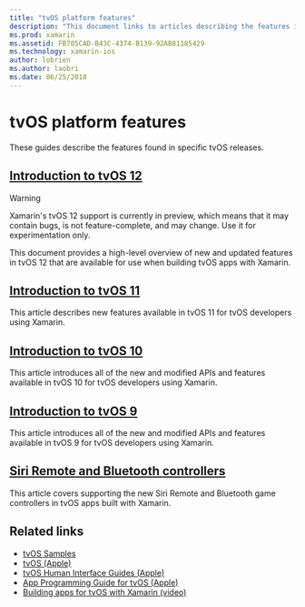 ```yaml
---
title: "tvOS platform features"
description: "This document links to articles describing the features included in various tvOS releases. It also links to a document that describes the Siri Remote and Bluetooth controllers."
ms.prod: xamarin
ms.assetid: FB705CAD-B43C-4374-B139-92AB81185429
ms.technology: xamarin-ios
author: lobrien
ms.author: laobri
ms.date: 06/25/2018
---
```

# tvOS platform features

These guides describe the features found in specific tvOS releases.

## [Introduction to tvOS 12](~/ios/tvos/platform/introduction-to-tvos12/index.md)

> [!WARNING]
> Xamarin's tvOS 12 support is currently in preview, which means
> that it may contain bugs, is not feature-complete, and may change.
> Use it for experimentation only.

This document provides a high-level overview of new and updated features in
tvOS 12 that are available for use when building tvOS apps with Xamarin.

## [Introduction to tvOS 11](~/ios/tvos/platform/introduction-to-tvos11.md)

This article describes new features available in tvOS 11 for
tvOS developers using Xamarin.

## [Introduction to tvOS 10](~/ios/tvos/platform/introduction-to-tvos10/index.md)

This article introduces all of the new and modified APIs and features
available in tvOS 10 for tvOS developers using Xamarin.

## [Introduction to tvOS 9](~/ios/tvos/platform/tvos9.md)

This article introduces all of the new and modified APIs and features
available in tvOS 9 for tvOS developers using Xamarin.

## [Siri Remote and Bluetooth controllers](~/ios/tvos/platform/remote-bluetooth.md)

This article covers supporting the new Siri Remote and Bluetooth game
controllers in tvOS apps built with Xamarin.

## Related links

- [tvOS Samples](https://developer.xamarin.com/samples/tvos/all/)
- [tvOS (Apple)](https://developer.apple.com/tvos/)
- [tvOS Human Interface Guides (Apple)](https://developer.apple.com/tvos/human-interface-guidelines/)
- [App Programming Guide for tvOS (Apple)](https://developer.apple.com/library/prerelease/tvos/documentation/General/Conceptual/AppleTV_PG/)
- [Building apps for tvOS with Xamarin (video)](https://university.xamarin.com/lightninglectures/tvos-with-xamarin)
